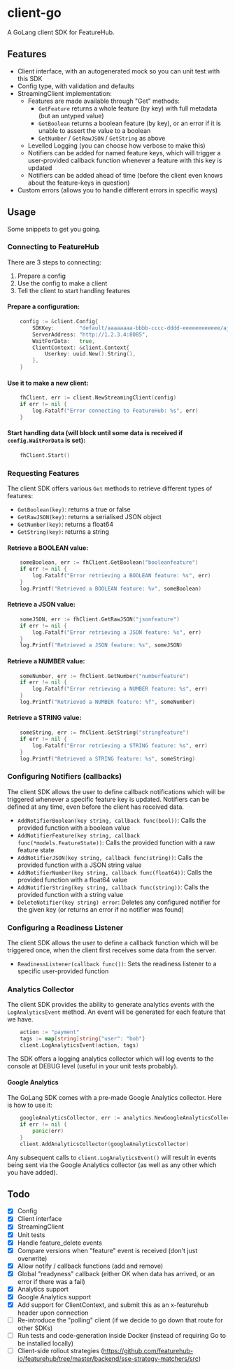 client-go
=========

A GoLang client SDK for FeatureHub.

Features
--------
* Client interface, with an autogenerated mock so you can unit test with this SDK
* Config type, with validation and defaults
* StreamingClient implementation:
    - Features are made available through "Get" methods:
        - `GetFeature` returns a whole feature (by key) with full metadata (but an untyped value)
        - `GetBoolean` returns a boolean feature (by key), or an error if it is unable to assert the value to a boolean
        - `GetNumber` / `GetRawJSON` / `GetString` as above
    - Levelled Logging (you can choose how verbose to make this)
	- Notifiers can be added for named feature keys, which will trigger a user-provided callback function whenever a feature with this key is updated
	- Notifiers can be added ahead of time (before the client even knows about the feature-keys in question)
* Custom errors (allows you to handle different errors in specific ways)


Usage
-----
Some snippets to get you going.

### Connecting to FeatureHub
There are 3 steps to connecting:
1) Prepare a config
2) Use the config to make a client
3) Tell the client to start handling features

#### Prepare a configuration:
```go
    config := &client.Config{
        SDKKey:        "default/aaaaaaaa-bbbb-cccc-dddd-eeeeeeeeeeee/ajhsgdJHGAFKJAHSGDFKAJHHSDLFKAJLSKJDHFLAJKHlkjahlkjhfsld",
        ServerAddress: "http://1.2.3.4:8085",
		WaitForData:   true,
		ClientContext: &client.Context{
			Userkey: uuid.New().String(),
		},
    }
```

#### Use it to make a new client:
```go
	fhClient, err := client.NewStreamingClient(config)
	if err != nil {
		log.Fatalf("Error connecting to FeatureHub: %s", err)
    }
```

#### Start handling data (will block until some data is received if `config.WaitForData` is set):
```go
    fhClient.Start()
```


### Requesting Features
The client SDK offers various `Get` methods to retrieve different types of features:
* `GetBoolean(key)`: returns a true or false
* `GetRawJSON(key)`: returns a serialised JSON object
* `GetNumber(key)`: returns a float64
* `GetString(key)`: returns a string

#### Retrieve a BOOLEAN value:
```go
	someBoolean, err := fhClient.GetBoolean("booleanfeature")
	if err != nil {
		log.Fatalf("Error retrieving a BOOLEAN feature: %s", err)
	}
	log.Printf("Retrieved a BOOLEAN feature: %v", someBoolean)
```

#### Retrieve a JSON value:
```go
	someJSON, err := fhClient.GetRawJSON("jsonfeature")
	if err != nil {
		log.Fatalf("Error retrieving a JSON feature: %s", err)
	}
	log.Printf("Retrieved a JSON feature: %s", someJSON)
```

#### Retrieve a NUMBER value:
```go
	someNumber, err := fhClient.GetNumber("numberfeature")
	if err != nil {
		log.Fatalf("Error retrieving a NUMBER feature: %s", err)
	}
	log.Printf("Retrieved a NUMBER feature: %f", someNumber)
```

#### Retrieve a STRING value:
```go
	someString, err := fhClient.GetString("stringfeature")
	if err != nil {
		log.Fatalf("Error retrieving a STRING feature: %s", err)
	}
    log.Printf("Retrieved a STRING feature: %s", someString)
```


### Configuring Notifiers (callbacks)
The client SDK allows the user to define callback notifications which will be triggered whenever a specific feature key is updated.
Notifiers can be defined at any time, even before the client has received data.
* `AddNotifierBoolean(key string, callback func(bool))`: Calls the provided function with a boolean value
* `AddNotifierFeature(key string, callback func(*models.FeatureState))`: Calls the provided function with a raw feature state
* `AddNotifierJSON(key string, callback func(string))`: Calls the provided function with a JSON string value
* `AddNotifierNumber(key string, callback func(float64))`: Calls the provided function with a float64 value
* `AddNotifierString(key string, callback func(string))`: Calls the provided function with a string value
* `DeleteNotifier(key string) error`: Deletes any configured notifier for the given key (or returns an error if no notifier was found)


### Configuring a Readiness Listener
The client SDK allows the user to define a callback function which will be triggered once, when the client first receives some data from the server.
* `ReadinessListener(callback func())`: Sets the readiness listener to a specific user-provided function


### Analytics Collector
The client SDK provides the ability to generate analytics events with the `LogAnalyticsEvent` method. An event will be generated for each feature that we have.
```go
	action := "payment"
	tags := map[string]string{"user": "bob"}
	client.LogAnalyticsEvent(action, tags)
```
The SDK offers a logging analytics collector which will log events to the console at DEBUG level (useful in your unit tests probably).


#### Google Analytics
The GoLang SDK comes with a pre-made Google Analytics collector. Here is how to use it:
```go
	googleAnalyticsCollector, err := analytics.NewGoogleAnalyticsCollector(clientID, trackingID, userAgentKey)
	if err != nil {
		panic(err)
	}
	client.AddAnalyticsCollector(googleAnalyticsCollector)
```
Any subsequent calls to `client.LogAnalyticsEvent()` will result in events being sent via the Google Analytics collector (as well as any other which you have added).


Todo
----
- [X] Config
- [X] Client interface
- [X] StreamingClient
- [X] Unit tests
- [X] Handle feature_delete events
- [X] Compare versions when "feature" event is received (don't just overwrite)
- [X] Allow notify / callback functions (add and remove)
- [X] Global "readyness" callback (either OK when data has arrived, or an error if there was a fail)
- [X] Analytics support
- [X] Google Analytics support
- [X] Add support for ClientContext, and submit this as an x-featurehub header upon connection
- [ ] Re-introduce the "polling" client (if we decide to go down that route for other SDKs)
- [ ] Run tests and code-generation inside Docker (instead of requiring Go to be installed locally)
- [ ] Client-side rollout strategies (https://github.com/featurehub-io/featurehub/tree/master/backend/sse-strategy-matchers/src)
